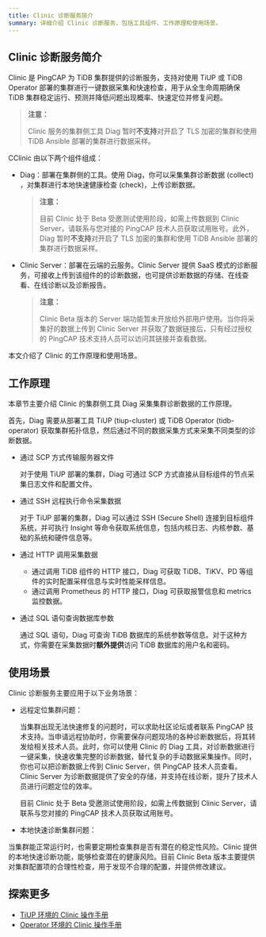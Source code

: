 ```yaml
---
title: Clinic 诊断服务简介
summary: 详细介绍 Clinic 诊断服务，包括工具组件、工作原理和使用场景。
---
```


## Clinic 诊断服务简介

Clinic 是 PingCAP 为 TiDB 集群提供的诊断服务，支持对使用 TiUP 或 TiDB Operator 部署的集群进行一键数据采集和快速检查，用于从全生命周期确保 TiDB 集群稳定运行、预测并降低问题出现概率、快速定位并修复问题。

> **注意：**
>
> Clinic 服务的集群侧工具 Diag 暂时**不支持**对开启了 TLS 加密的集群和使用 TiDB Ansible 部署的集群进行数据采样。

CClinic 由以下两个组件组成：
- Diag：部署在集群侧的工具。使用 Diag，你可以采集集群诊断数据 (collect) ，对集群进行本地快速健康检查 (check)，上传诊断数据。
    > **注意：**
    >
    > 目前 Clinic 处于 Beta 受邀测试使用阶段，如需上传数据到 Clinic Server，请联系与您对接的 PingCAP 技术人员获取试用账号。此外，Diag 暂时**不支持**对开启了 TLS 加密的集群和使用 TiDB Ansible 部署的集群进行数据采样。

- Clinic Server：部署在云端的云服务。Clinic Server 提供 SaaS 模式的诊断服务，可接收上传到该组件的的诊断数据，也可提供诊断数据的存储、在线查看、在线诊断以及诊断报告。
    > **注意：**
    >
    > Clinic Beta 版本的 Server 端功能暂未开放给外部用户使用。当你将采集好的数据上传到 Clinic Server 并获取了数据链接后，只有经过授权的 PingCAP  技术支持人员可以访问其链接并查看数据。

本文介绍了 Clinic 的工作原理和使用场景。

## 工作原理

本章节主要介绍 Clinic 的集群侧工具 Diag 采集集群诊断数据的工作原理。

首先，Diag 需要从部署工具 TiUP (tiup-cluster) 或 TiDB Operator (tidb-operator) 获取集群拓扑信息，然后通过不同的数据采集方式来采集不同类型的诊断数据。 

- 通过 SCP 方式传输服务器文件

    对于使用 TiUP 部署的集群，Diag 可通过 SCP 方式直接从目标组件的节点采集日志文件和配置文件。

- 通过 SSH 远程执行命令采集数据

    对于 TiUP 部署的集群，Diag 可以通过 SSH (Secure Shell) 连接到目标组件系统，并可执行 Insight 等命令获取系统信息，包括内核日志、内核参数、基础的系统和硬件信息等。

- 通过 HTTP 调用采集数据

    - 通过调用 TiDB 组件的 HTTP 接口，Diag 可获取 TiDB、TiKV、PD 等组件的实时配置采样信息与实时性能采样信息。
    - 通过调用 Prometheus 的 HTTP 接口，Diag 可获取报警信息和 metrics 监控数据。

- 通过 SQL 语句查询数据库参数

    通过 SQL 语句，Diag 可查询 TiDB 数据库的系统参数等信息。对于这种方式，你需要在采集数据时**额外提供**访问 TiDB 数据库的用户名和密码。

## 使用场景

Clinic 诊断服务主要应用于以下业务场景：

- 远程定位集群问题：

    当集群出现无法快速修复的问题时，可以求助社区论坛或者联系 PingCAP 技术支持。当申请远程协助时，你需要保存问题现场的各种诊断数据后，将其转发给相关技术人员。此时，你可以使用 Clinic 的 Diag 工具，对诊断数据进行一键采集，快速收集完整的诊断数据，替代复杂的手动数据采集操作。同时，你也可以把诊断数据上传到 Clinic Server，供 PingCAP 技术人员查看。Clinic Server 为诊断数据提供了安全的存储，并支持在线诊断，提升了技术人员进行问题定位的效率。
    
    目前 Clinic 处于 Beta 受邀测试使用阶段，如需上传数据到 Clinic Server，请联系与您对接的 PingCAP 技术人员获取试用账号。

- 本地快速诊断集群问题：

当集群能正常运行时，也需要定期检查集群是否有潜在的稳定性风险。Clinic 提供的本地快速诊断功能，能够检查潜在的健康风险。目前 Clinic Beta 版本主要提供对集群配置项的合理性检查，用于发现不合理的配置，并提供修改建议。
    
    
## 探索更多
 
 - [TiUP 环境的 Clinic 操作手册](clinic/clinic-data-instruction-for-tiup.md)
 - [Operator 环境的 Clinic 操作手册](clinic/clinic-user-guide-for-operator.md)